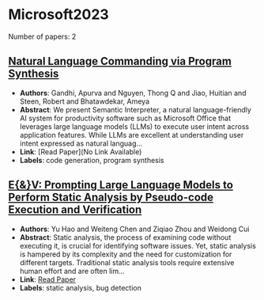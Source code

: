 # Microsoft2023

Number of papers: 2

## [Natural Language Commanding via Program Synthesis](paper_1.md)
- **Authors**: Gandhi, Apurva and Nguyen, Thong Q and Jiao, Huitian and Steen, Robert and Bhatawdekar, Ameya
- **Abstract**: We present Semantic Interpreter, a natural language-friendly AI system for productivity software such as Microsoft Office that leverages large language models (LLMs) to execute user intent across application features. While LLMs are excellent at understanding user intent expressed as natural languag...
- **Link**: [Read Paper](No Link Available)
- **Labels**: code generation, program synthesis

## [E{\&}V: Prompting Large Language Models to Perform Static Analysis by Pseudo-code Execution and Verification](paper_2.md)
- **Authors**: Yu Hao and Weiteng Chen and Ziqiao Zhou and Weidong Cui
- **Abstract**: Static analysis, the process of examining code without executing it, is crucial for identifying software issues. Yet, static analysis is hampered by its complexity and the need for customization for different targets. Traditional static analysis tools require extensive human effort and are often lim...
- **Link**: [Read Paper](https://doi.org/10.48550/arXiv.2312.08477)
- **Labels**: static analysis, bug detection

